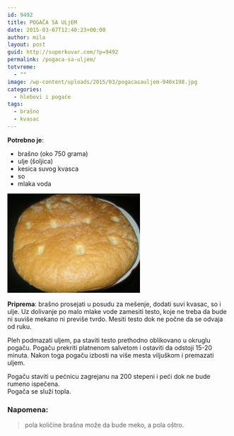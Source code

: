 ```yaml
---
id: 9492
title: POGAČA SA ULjEM
date: 2015-03-07T12:40:23+00:00
author: mila
layout: post
guid: http://superkuvar.com/?p=9492
permalink: /pogaca-sa-uljem/
totvreme:
  - ""
image: /wp-content/uploads/2015/03/pogacasauljem-940x198.jpg
categories:
  - hlebovi i pogače
tags:
  - brašno
  - kvasac
---
```

**Potrebno je**:

  * brašno (oko 750 grama)
  * ulje (šoljica)
  * kesica suvog kvasca
  * so
  * mlaka voda

[<img class="alignnone size-medium wp-image-9494" src="/wp-content/uploads/2015/03/pogacasauljem-300x225.jpg" alt="pogacasauljem" width="300" height="225" />](/wp-content/uploads/2015/03/pogacasauljem.jpg)

**Priprema**: brašno prosejati u posudu za mešenje, dodati suvi kvasac, so i ulje. Uz dolivanje po malo mlake vode zamesiti testo, koje ne treba da bude ni suviše mekano ni previše tvrdo. Mesiti testo dok ne počne da se odvaja od ruku.

Pleh podmazati uljem, pa staviti testo prethodno oblikovano u okruglu pogaču. Pogaču prekriti platnenom salvetom i ostaviti da odstoji 15-20 minuta. Nakon toga pogaču izbosti na više mesta viljuškom i premazati uljem.

Pogaču staviti u pećnicu zagrejanu na 200 stepeni i peći dok ne bude rumeno ispečena.  
Pogača se služi topla.

### Napomena:
> pola količine brašna može da bude meko, a pola oštro.